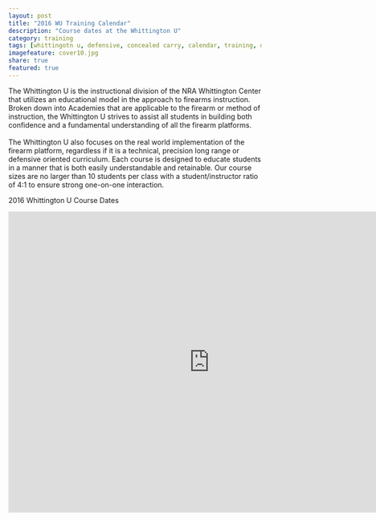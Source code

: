 ```yaml
---
layout: post
title: "2016 WU Training Calendar"
description: "Course dates at the Whittington U"
category: training
tags: [whittingotn u, defensive, concealed carry, calendar, training, dates]
imagefeature: cover10.jpg
share: true
featured: true
---
```




The Whittington U is the instructional division of the NRA Whittington Center that utilizes an educational model in the approach to firearms instruction. Broken down into Academies that are applicable to the firearm or method of instruction, the Whittington U strives to assist all students in building both confidence and a fundamental understanding of all the firearm platforms.<br><br>The Whittington U also focuses on the real world implementation of the firearm platform, regardless if it is a technical, precision long range or defensive oriented curriculum. Each course is designed to educate students in a manner that is both easily understandable and retainable. Our course sizes are no larger than 10 students per class with a student/instructor ratio of 4:1 to ensure strong one-on-one interaction.

2016 Whittington U Course Dates

<iframe src="https://calendar.google.com/calendar/embed?src=whittingtonu2015%40gmail.com&ctz=America/Denver" style="border: 0" width="800" height="600" frameborder="0" scrolling="no"></iframe>
 